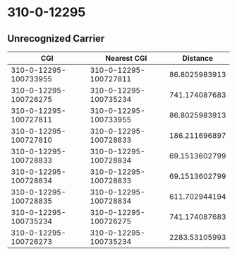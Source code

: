 # 310-0-12295
## Unrecognized Carrier


| CGI | Nearest CGI | Distance |
|-----|-------------|----------|
| 310-0-12295-100733955 | 310-0-12295-100727811 | 86.8025983913 |
| 310-0-12295-100726275 | 310-0-12295-100735234 | 741.174087683 |
| 310-0-12295-100727811 | 310-0-12295-100733955 | 86.8025983913 |
| 310-0-12295-100727810 | 310-0-12295-100728833 | 186.211696897 |
| 310-0-12295-100728833 | 310-0-12295-100728834 | 69.1513602799 |
| 310-0-12295-100728834 | 310-0-12295-100728833 | 69.1513602799 |
| 310-0-12295-100728835 | 310-0-12295-100728834 | 611.702944194 |
| 310-0-12295-100735234 | 310-0-12295-100726275 | 741.174087683 |
| 310-0-12295-100726273 | 310-0-12295-100735234 | 2283.53105993 |

